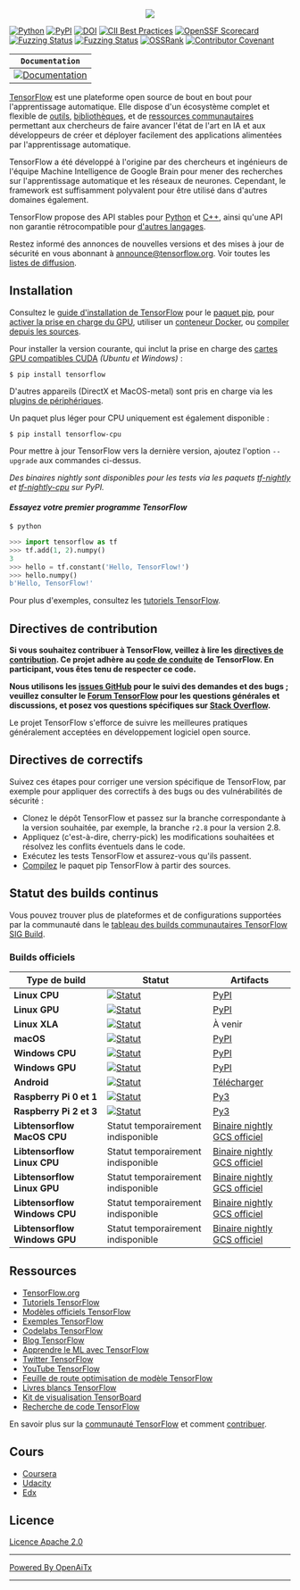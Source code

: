 <div align="center">
  <img src="https://www.tensorflow.org/images/tf_logo_horizontal.png">
</div>

[![Python](https://img.shields.io/pypi/pyversions/tensorflow.svg)](https://badge.fury.io/py/tensorflow)
[![PyPI](https://badge.fury.io/py/tensorflow.svg)](https://badge.fury.io/py/tensorflow)
[![DOI](https://zenodo.org/badge/DOI/10.5281/zenodo.4724125.svg)](https://doi.org/10.5281/zenodo.4724125)
[![CII Best Practices](https://bestpractices.coreinfrastructure.org/projects/1486/badge)](https://bestpractices.coreinfrastructure.org/projects/1486)
[![OpenSSF Scorecard](https://api.securityscorecards.dev/projects/github.com/tensorflow/tensorflow/badge)](https://securityscorecards.dev/viewer/?uri=github.com/tensorflow/tensorflow)
[![Fuzzing Status](https://oss-fuzz-build-logs.storage.googleapis.com/badges/tensorflow.svg)](https://bugs.chromium.org/p/oss-fuzz/issues/list?sort=-opened&can=1&q=proj:tensorflow)
[![Fuzzing Status](https://oss-fuzz-build-logs.storage.googleapis.com/badges/tensorflow-py.svg)](https://bugs.chromium.org/p/oss-fuzz/issues/list?sort=-opened&can=1&q=proj:tensorflow-py)
[![OSSRank](https://shields.io/endpoint?url=https://ossrank.com/shield/44)](https://ossrank.com/p/44)
[![Contributor Covenant](https://img.shields.io/badge/Contributor%20Covenant-v1.4%20adopted-ff69b4.svg)](CODE_OF_CONDUCT.md)

**`Documentation`** |
------------------- |
[![Documentation](https://img.shields.io/badge/api-reference-blue.svg)](https://www.tensorflow.org/api_docs/) |

[TensorFlow](https://www.tensorflow.org/) est une plateforme open source de bout en bout
pour l'apprentissage automatique. Elle dispose d'un écosystème complet et flexible de
[outils](https://www.tensorflow.org/resources/tools),
[bibliothèques](https://www.tensorflow.org/resources/libraries-extensions), et de
[ressources communautaires](https://www.tensorflow.org/community) permettant
aux chercheurs de faire avancer l'état de l'art en IA et aux développeurs de créer et
déployer facilement des applications alimentées par l'apprentissage automatique.

TensorFlow a été développé à l'origine par des chercheurs et ingénieurs de l'équipe Machine Intelligence de Google Brain pour mener des recherches sur l'apprentissage automatique et les réseaux de neurones. Cependant, le framework est suffisamment polyvalent pour être utilisé dans d'autres domaines également.

TensorFlow propose des API stables pour [Python](https://www.tensorflow.org/api_docs/python)
et [C++](https://www.tensorflow.org/api_docs/cc), ainsi qu'une API
non garantie rétrocompatible pour
[d'autres langages](https://www.tensorflow.org/api_docs).

Restez informé des annonces de nouvelles versions et des mises à jour de sécurité en vous abonnant à
[announce@tensorflow.org](https://groups.google.com/a/tensorflow.org/forum/#!forum/announce).
Voir toutes les [listes de diffusion](https://www.tensorflow.org/community/forums).

## Installation

Consultez le [guide d'installation de TensorFlow](https://www.tensorflow.org/install) pour le
[paquet pip](https://www.tensorflow.org/install/pip), pour
[activer la prise en charge du GPU](https://www.tensorflow.org/install/gpu), utiliser un
[conteneur Docker](https://www.tensorflow.org/install/docker), ou
[compiler depuis les sources](https://www.tensorflow.org/install/source).

Pour installer la version courante, qui inclut la prise en charge des
[cartes GPU compatibles CUDA](https://www.tensorflow.org/install/gpu) *(Ubuntu et
Windows)* :

```
$ pip install tensorflow
```

D'autres appareils (DirectX et MacOS-metal) sont pris en charge via les
[plugins de périphériques](https://www.tensorflow.org/install/gpu_plugins#available_devices).

Un paquet plus léger pour CPU uniquement est également disponible :

```
$ pip install tensorflow-cpu
```

Pour mettre à jour TensorFlow vers la dernière version, ajoutez l'option `--upgrade` aux commandes ci-dessus.

*Des binaires nightly sont disponibles pour les tests via les paquets
[tf-nightly](https://pypi.python.org/pypi/tf-nightly) et
[tf-nightly-cpu](https://pypi.python.org/pypi/tf-nightly-cpu) sur PyPI.*

#### *Essayez votre premier programme TensorFlow*

```shell
$ python
```

```python
>>> import tensorflow as tf
>>> tf.add(1, 2).numpy()
3
>>> hello = tf.constant('Hello, TensorFlow!')
>>> hello.numpy()
b'Hello, TensorFlow!'
```

Pour plus d'exemples, consultez les
[tutoriels TensorFlow](https://www.tensorflow.org/tutorials/).

## Directives de contribution

**Si vous souhaitez contribuer à TensorFlow, veillez à lire les
[directives de contribution](CONTRIBUTING.md). Ce projet adhère au
[code de conduite](CODE_OF_CONDUCT.md) de TensorFlow. En participant, vous êtes tenu
de respecter ce code.**

**Nous utilisons les [issues GitHub](https://github.com/tensorflow/tensorflow/issues) pour
le suivi des demandes et des bugs ; veuillez consulter le
[Forum TensorFlow](https://discuss.tensorflow.org/) pour les questions générales et
discussions, et posez vos questions spécifiques sur
[Stack Overflow](https://stackoverflow.com/questions/tagged/tensorflow).**

Le projet TensorFlow s'efforce de suivre les meilleures pratiques généralement acceptées en développement logiciel open source.

## Directives de correctifs

Suivez ces étapes pour corriger une version spécifique de TensorFlow, par exemple pour
appliquer des correctifs à des bugs ou des vulnérabilités de sécurité :

*   Clonez le dépôt TensorFlow et passez sur la branche correspondante à la version souhaitée, par exemple, la branche `r2.8` pour la version 2.8.
*   Appliquez (c'est-à-dire, cherry-pick) les modifications souhaitées et résolvez les conflits éventuels dans le code.
*   Exécutez les tests TensorFlow et assurez-vous qu'ils passent.
*   [Compilez](https://www.tensorflow.org/install/source) le paquet pip TensorFlow à partir des sources.

## Statut des builds continus

Vous pouvez trouver plus de plateformes et de configurations supportées par la communauté dans le
[tableau des builds communautaires TensorFlow SIG Build](https://github.com/tensorflow/build#community-supported-tensorflow-builds).

### Builds officiels

Type de build                   | Statut                                                                                                                                                                            | Artifacts
------------------------------- | --------------------------------------------------------------------------------------------------------------------------------------------------------------------------------- | ----------
**Linux CPU**                   | [![Statut](https://storage.googleapis.com/tensorflow-kokoro-build-badges/ubuntu-cc.svg)](https://storage.googleapis.com/tensorflow-kokoro-build-badges/ubuntu-cc.html)           | [PyPI](https://pypi.org/project/tf-nightly/)
**Linux GPU**                   | [![Statut](https://storage.googleapis.com/tensorflow-kokoro-build-badges/ubuntu-gpu-py3.svg)](https://storage.googleapis.com/tensorflow-kokoro-build-badges/ubuntu-gpu-py3.html) | [PyPI](https://pypi.org/project/tf-nightly-gpu/)
**Linux XLA**                   | [![Statut](https://storage.googleapis.com/tensorflow-kokoro-build-badges/ubuntu-xla.svg)](https://storage.googleapis.com/tensorflow-kokoro-build-badges/ubuntu-xla.html)         | À venir
**macOS**                       | [![Statut](https://storage.googleapis.com/tensorflow-kokoro-build-badges/macos-py2-cc.svg)](https://storage.googleapis.com/tensorflow-kokoro-build-badges/macos-py2-cc.html)     | [PyPI](https://pypi.org/project/tf-nightly/)
**Windows CPU**                 | [![Statut](https://storage.googleapis.com/tensorflow-kokoro-build-badges/windows-cpu.svg)](https://storage.googleapis.com/tensorflow-kokoro-build-badges/windows-cpu.html)       | [PyPI](https://pypi.org/project/tf-nightly/)
**Windows GPU**                 | [![Statut](https://storage.googleapis.com/tensorflow-kokoro-build-badges/windows-gpu.svg)](https://storage.googleapis.com/tensorflow-kokoro-build-badges/windows-gpu.html)       | [PyPI](https://pypi.org/project/tf-nightly-gpu/)
**Android**                     | [![Statut](https://storage.googleapis.com/tensorflow-kokoro-build-badges/android.svg)](https://storage.googleapis.com/tensorflow-kokoro-build-badges/android.html)               | [Télécharger](https://bintray.com/google/tensorflow/tensorflow/_latestVersion)
**Raspberry Pi 0 et 1**         | [![Statut](https://storage.googleapis.com/tensorflow-kokoro-build-badges/rpi01-py3.svg)](https://storage.googleapis.com/tensorflow-kokoro-build-badges/rpi01-py3.html)           | [Py3](https://storage.googleapis.com/tensorflow-nightly/tensorflow-1.10.0-cp34-none-linux_armv6l.whl)
**Raspberry Pi 2 et 3**         | [![Statut](https://storage.googleapis.com/tensorflow-kokoro-build-badges/rpi23-py3.svg)](https://storage.googleapis.com/tensorflow-kokoro-build-badges/rpi23-py3.html)           | [Py3](https://storage.googleapis.com/tensorflow-nightly/tensorflow-1.10.0-cp34-none-linux_armv7l.whl)
**Libtensorflow MacOS CPU**     | Statut temporairement indisponible                                                                                                                                                | [Binaire nightly](https://storage.googleapis.com/libtensorflow-nightly/prod/tensorflow/release/macos/latest/macos_cpu_libtensorflow_binaries.tar.gz) [GCS officiel](https://storage.googleapis.com/tensorflow/)
**Libtensorflow Linux CPU**     | Statut temporairement indisponible                                                                                                                                                | [Binaire nightly](https://storage.googleapis.com/libtensorflow-nightly/prod/tensorflow/release/ubuntu_16/latest/cpu/ubuntu_cpu_libtensorflow_binaries.tar.gz) [GCS officiel](https://storage.googleapis.com/tensorflow/)
**Libtensorflow Linux GPU**     | Statut temporairement indisponible                                                                                                                                                | [Binaire nightly](https://storage.googleapis.com/libtensorflow-nightly/prod/tensorflow/release/ubuntu_16/latest/gpu/ubuntu_gpu_libtensorflow_binaries.tar.gz) [GCS officiel](https://storage.googleapis.com/tensorflow/)
**Libtensorflow Windows CPU**   | Statut temporairement indisponible                                                                                                                                                | [Binaire nightly](https://storage.googleapis.com/libtensorflow-nightly/prod/tensorflow/release/windows/latest/cpu/windows_cpu_libtensorflow_binaries.tar.gz) [GCS officiel](https://storage.googleapis.com/tensorflow/)
**Libtensorflow Windows GPU**   | Statut temporairement indisponible                                                                                                                                                | [Binaire nightly](https://storage.googleapis.com/libtensorflow-nightly/prod/tensorflow/release/windows/latest/gpu/windows_gpu_libtensorflow_binaries.tar.gz) [GCS officiel](https://storage.googleapis.com/tensorflow/)

## Ressources

*   [TensorFlow.org](https://www.tensorflow.org)
*   [Tutoriels TensorFlow](https://www.tensorflow.org/tutorials/)
*   [Modèles officiels TensorFlow](https://github.com/tensorflow/models/tree/master/official)
*   [Exemples TensorFlow](https://github.com/tensorflow/examples)
*   [Codelabs TensorFlow](https://codelabs.developers.google.com/?cat=TensorFlow)
*   [Blog TensorFlow](https://blog.tensorflow.org)
*   [Apprendre le ML avec TensorFlow](https://www.tensorflow.org/resources/learn-ml)
*   [Twitter TensorFlow](https://twitter.com/tensorflow)
*   [YouTube TensorFlow](https://www.youtube.com/channel/UC0rqucBdTuFTjJiefW5t-IQ)
*   [Feuille de route optimisation de modèle TensorFlow](https://www.tensorflow.org/model_optimization/guide/roadmap)
*   [Livres blancs TensorFlow](https://www.tensorflow.org/about/bib)
*   [Kit de visualisation TensorBoard](https://github.com/tensorflow/tensorboard)
*   [Recherche de code TensorFlow](https://cs.opensource.google/tensorflow/tensorflow)

En savoir plus sur la
[communauté TensorFlow](https://www.tensorflow.org/community) et comment
[contribuer](https://www.tensorflow.org/community/contribute).

## Cours

* [Coursera](https://www.coursera.org/search?query=TensorFlow)
* [Udacity](https://www.udacity.com/courses/all?search=TensorFlow)
* [Edx](https://www.edx.org/search?q=TensorFlow)

## Licence

[Licence Apache 2.0](LICENSE)


---

[Powered By OpenAiTx](https://github.com/OpenAiTx/OpenAiTx)

---